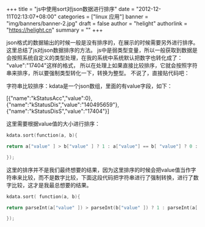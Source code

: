 +++
title = "js中使用sort对json数据进行排序"
date = "2012-12-11T02:13:07+08:00"
categories = ["linux 应用"]
banner = "img/banners/banner-2.jpg"
draft = false
author = "helight"
authorlink = "https://helight.cn"
summary = ""
+++

json格式的数据输出的时候一般是没有排序的，在展示的时候需要另外进行排序。这里总结了js对json数据排序的方法。
js中是弱类型变量，所以一般获取到数据是会按照系统自定义的类型处理，在我的系统中系统默认把数字也转化成了： "value":"17404"这样的格式，
所以在处理上如果直接比较排序，它就会按照字符串来排序，所以要强制类型转化一下，转换为整型。
不说了，直接贴代码吧：

字符串比较排序：kdata是一个json数组，里面的有value字段，如下：
<!--more-->
[{"name":"kStatusAcc","value":0},{"name":"kStatusDis","value":"140495659"},{"name":"kStatusDisS","value":"17404"}]

这里需要根据value值的大小进行排序：
```c
kdata.sort(function(a, b){

return a["value" ] > b["value" ] ? 1 : a["value"] == b[ "value"] ? 0 : -1;

});
```
这里的排序并不是我们最终想要的结果，因为这里排序的时候会把value值当作字符串来比较，而不是数字比较，下面这段代码把字符串进行了强制转换，进行了数字比较，这才是我最总想要的结果。
```c
kdata.sort( function(a, b){

return parseInt(a["value" ]) > parseInt(b["value" ]) ? 1 : parseInt(a[ "value"]) == parseInt(b[ "value" ])  ? 0 : -1;

});
```